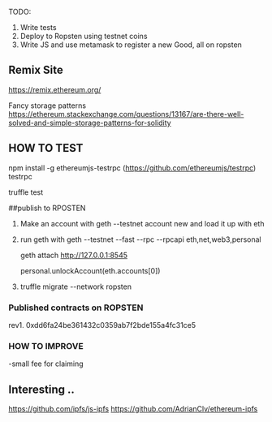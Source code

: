 TODO:

1. Write tests
2. Deploy to Ropsten using testnet coins
3. Write JS and use metamask to register a new Good, all on ropsten




## Remix Site
 https://remix.ethereum.org/

Fancy storage patterns
https://ethereum.stackexchange.com/questions/13167/are-there-well-solved-and-simple-storage-patterns-for-solidity


## HOW TO TEST

npm install -g ethereumjs-testrpc  (https://github.com/ethereumjs/testrpc)
testrpc

truffle test


##publish to RPOSTEN
1. Make an account with geth --testnet account new  and load it up with eth


2. run geth with
    geth --testnet --fast --rpc --rpcapi eth,net,web3,personal

    geth attach http://127.0.0.1:8545


    personal.unlockAccount(eth.accounts[0])

3. truffle migrate --network ropsten


### Published contracts on ROPSTEN
rev1.  0xdd6fa24be361432c0359ab7f2bde155a4fc31ce5


### HOW TO IMPROVE
-small fee for claiming

## Interesting ..
https://github.com/ipfs/js-ipfs
https://github.com/AdrianClv/ethereum-ipfs
